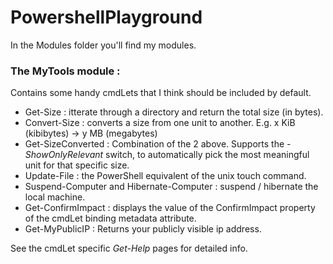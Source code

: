 # PowershellPlayground
In the Modules folder you'll find my modules.
### The MyTools module :
Contains some handy cmdLets that I think should be included by default.
* Get-Size : itterate through a directory and return the total size (in bytes).
* Convert-Size : converts a size from one unit to another. E.g. x KiB (kibibytes) -> y MB (megabytes)
* Get-SizeConverted : Combination of the 2 above. Supports the _-ShowOnlyRelevant_ switch, to automatically pick the most meaningful unit for that specific size.
* Update-File : the PowerShell equivalent of the unix touch command.
* Suspend-Computer and Hibernate-Computer : suspend / hibernate the local machine.
* Get-ConfirmImpact : displays the value of the ConfirmImpact property of the cmdLet binding metadata attribute.
* Get-MyPublicIP : Returns your publicly visible ip address.

See the cmdLet specific _Get-Help_ pages for detailed info.